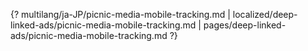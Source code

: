 {? multilang/ja-JP/picnic-media-mobile-tracking.md | localized/deep-linked-ads/picnic-media-mobile-tracking.md | pages/deep-linked-ads/picnic-media-mobile-tracking.md ?}
